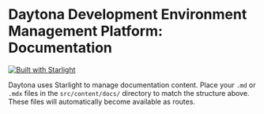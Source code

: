 # Daytona Development Environment Management Platform: Documentation

[![Built with Starlight](https://astro.badg.es/v2/built-with-starlight/tiny.svg)](https://starlight.astro.build)

Daytona uses Starlight to manage documentation content. Place your `.md` or `.mdx` files in the `src/content/docs/` directory to match the structure above. These files will automatically become available as routes.